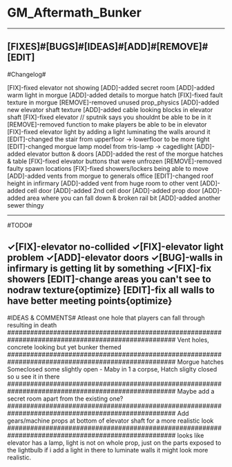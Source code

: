 # GM_Aftermath_Bunker

---------------------------------------------------------------------------------------------------
[FIXES]#[BUGS]#[IDEAS]#[ADD]#[REMOVE]#[EDIT]
---------------------------------------------------------------------------------------------------
#Changelog#
 
 
[FIX]-fixed elevator not showing
[ADD]-added secret room
[ADD]-added warm light in morgue
[ADD]-added details to morgue hatch
[FIX]-fixed fault texture in morgue
[REMOVE]-removed unused prop_physics
[ADD]-added new elevator shaft texture 
[ADD]-added cable looking blocks in elevator shaft 
[FIX]-fixed elevator // sputnik says you shouldnt be able to be in it
[REMOVE]-removed function to make players be able to be in elevator
[FIX]-fixed elevator light by adding a light luminating the walls around it
[EDIT]-changed the stair from upperfloor -> lowerfloor to be more tight
[EDIT]-changed morgue lamp model from tris-lamp -> cagedlight
[ADD]-added elevator button & doors
[ADD]-added the rest of the morgue hatches & table
[FIX]-fixed elevator buttons that were unfrozen
[REMOVE]-removed faulty spawn locations
[FIX]-fixed showers/lockers being able to move
[ADD]-added vents from morgue to generals office
[EDIT]-changed roof height in infirmary
[ADD]-added vent from huge room to other vent
[ADD]-added cell door
[ADD]-added 2nd cell door
[ADD]-added prop door
[ADD]-added area where you can fall down & broken rail bit
[ADD]-added another sewer thingy


---------------------------------------------------------------------------------------------------
#TODO#

✓[FIX]-elevator no-collided 
✓[FIX]-elevator light problem 
✓[ADD]-elevator doors 
✓[BUG]-walls in infirmary is getting lit by something
✓[FIX]-fix showers 
[EDIT]-change areas you can't see to nodraw texture{optimize}
[EDIT]-fix all walls to have better meeting points{optimize}
---------------------------------------------------------------------------------------------------

#IDEAS & COMMENTS#
Atleast one hole that players can fall through resulting in death
####################################################################################################
Vent holes, concrete looking but yet bunker themed
####################################################################################################
Morgue hatches Someclosed some slightly open - Maby in 1 a corpse, Hatch sliglty closed so u see it in there
####################################################################################################
Maybe add a secret room apart from the existing one?
####################################################################################################
Add gears/machine props at bottom of elevator shaft for a more realistic look
####################################################################################################
looks like elevator has a lamp, light is not on whole prop, just on the parts exposed to the lightbulb
if i add a light in there to luminate walls it might look more realistic.
